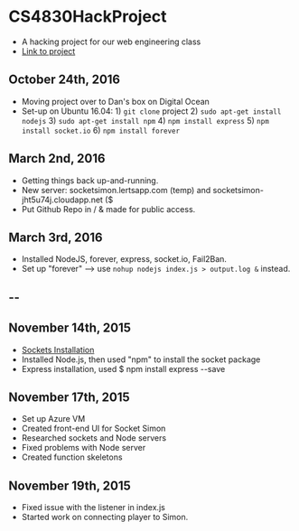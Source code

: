 # CS4830HackProject
- A hacking project for our web engineering class
- [Link to project](http://162.243.245.139:3000/)

## October 24th, 2016
- Moving project over to Dan's box on Digital Ocean
- Set-up on Ubuntu 16.04: 1) `git clone` project 2) `sudo apt-get install nodejs` 3) `sudo apt-get install npm` 4) `npm install express` 5) `npm install socket.io` 6) `npm install forever` 

## March 2nd, 2016
- Getting things back up-and-running.
- New server: socketsimon.lertsapp.com (temp) and socketsimon-jht5u74j.cloudapp.net ($
- Put Github Repo in / & made for public access.

## March 3rd, 2016
- Installed NodeJS, forever, express, socket.io, Fail2Ban.
- Set up "forever" --> use `nohup nodejs index.js > output.log &` instead.

## --

## November 14th, 2015
- [Sockets Installation](http://socket.io/download/)
- Installed Node.js, then used "npm" to install the socket package
- Express installation, used $ npm install express --save

## November 17th, 2015
- Set up Azure VM
- Created front-end UI for Socket Simon
- Researched sockets and Node servers
- Fixed problems with Node server
- Created function skeletons

## November 19th, 2015
- Fixed issue with the listener in index.js
- Started work on connecting player to Simon.

